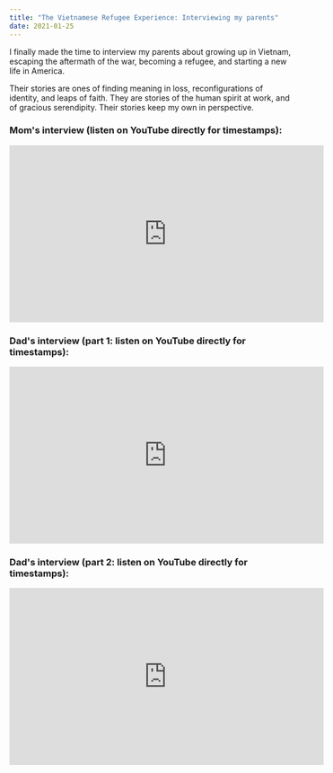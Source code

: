 ```yaml
---
title: "The Vietnamese Refugee Experience: Interviewing my parents"
date: 2021-01-25
---
```


I finally made the time to interview my parents about growing up in Vietnam, escaping the aftermath of the war, becoming a refugee, and starting a new life in America. 

Their stories are ones of finding meaning in loss, reconfigurations of identity, and leaps of faith. They are stories of the human spirit at work, and of gracious serendipity. Their stories keep my own in perspective.

### Mom's interview (listen on YouTube directly for timestamps):

<iframe width="560" height="315" src="https://www.youtube.com/embed/MjBW7R8Vl78" title="YouTube video player" frameborder="0" allow="accelerometer; autoplay; clipboard-write; encrypted-media; gyroscope; picture-in-picture" allowfullscreen></iframe>

### Dad's interview (part 1: listen on YouTube directly for timestamps):

<iframe width="560" height="315" src="https://www.youtube.com/embed/WLhvK9vH6xs" title="YouTube video player" frameborder="0" allow="accelerometer; autoplay; clipboard-write; encrypted-media; gyroscope; picture-in-picture" allowfullscreen></iframe>

### Dad's interview (part 2: listen on YouTube directly for timestamps):

<iframe width="560" height="315" src="https://www.youtube.com/embed/Vl8Q89YDTJs" title="YouTube video player" frameborder="0" allow="accelerometer; autoplay; clipboard-write; encrypted-media; gyroscope; picture-in-picture" allowfullscreen></iframe>
